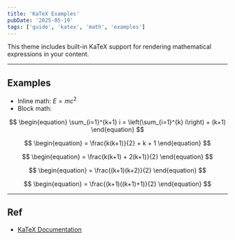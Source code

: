 ```yaml
---
title: 'KaTeX Examples'
pubDate: '2025-05-19'
tags: ['guide', 'katex', 'math', 'examples']
---
```


This theme includes built-in KaTeX support for rendering mathematical expressions in your content.

---

## Examples

- Inline math: $E = mc^2$
- Block math:

$$
\begin{equation}
\sum_{i=1}^{k+1} i = \left(\sum_{i=1}^{k} i\right) + (k+1)
\end{equation}
$$

$$
\begin{equation}
= \frac{k(k+1)}{2} + k + 1
\end{equation}
$$

$$
\begin{equation}
= \frac{k(k+1) + 2(k+1)}{2}
\end{equation}
$$

$$
\begin{equation}
= \frac{(k+1)(k+2)}{2}
\end{equation}
$$

$$
\begin{equation}
= \frac{(k+1)((k+1)+1)}{2}
\end{equation}
$$

---

## Ref

- [KaTeX Documentation](https://katex.org/docs/supported.html)
